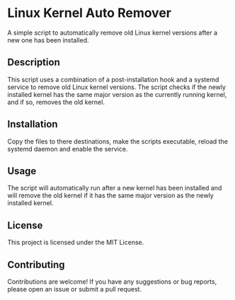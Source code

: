# Linux Kernel Auto Remover
A simple script to automatically remove old Linux kernel versions after a new one has been installed.

## Description
This script uses a combination of a post-installation hook and a systemd service to remove old Linux kernel versions. The script checks if the newly installed kernel has the same major version as the currently running kernel, and if so, removes the old kernel.

## Installation
Copy the files to there destinations, make the scripts executable, reload the systemd daemon and enable the service.

## Usage
The script will automatically run after a new kernel has been installed and will remove the old kernel if it has the same major version as the newly installed kernel.

## License
This project is licensed under the MIT License.

## Contributing
Contributions are welcome! If you have any suggestions or bug reports, please open an issue or submit a pull request.